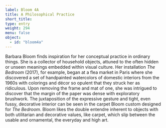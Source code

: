 ```yaml
---
label: Bloom 4A
title: A Philosophical Practice
short_title:
type: entry
weight: 294
menu: false
object:
  - id: "bloom4a"
---
```

Barbara Bloom finds inspiration for her conceptual practice in ordinary things. She is a collector of household objects, attuned to the often hidden or unseen meanings embedded within visual culture. Her installation *The Bedroom* (2017), for example, began at a flea market in Paris where she discovered a set of handpainted watercolors of domestic interiors from the 1960s with colorings and décor so opulent that they struck her as ridiculous. Upon removing the frame and mat of one, she was intrigued to discover that the margin of the paper was dense with exploratory brushwork. The juxtaposition of the expressive gesture and tight, even fussy, decorative interior can be seen in the carpet Bloom custom designed for *The Bedroom*. Bloom likes the double entendre inherent to objects with both utilitarian and decorative values, like carpet, which slip between the usable and ornamental, the everyday and high art.
